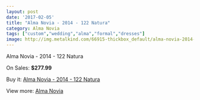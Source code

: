 ```yaml
---
layout: post
date: '2017-02-05'
title: "Alma Novia - 2014 - 122 Natura"
category: Alma Novia
tags: ["custom","wedding","alma","formal","dresses"]
image: http://img.metalkind.com/66915-thickbox_default/alma-novia-2014-122-natura.jpg
---
```

Alma Novia - 2014 - 122 Natura

On Sales: **$277.99**
<a href="https://www.metalkind.com/en/alma-novia/17065-alma-novia-2014-122-natura.html"><amp-img layout="responsive" width="600" height="600" src="//img.metalkind.com/66915-thickbox_default/alma-novia-2014-122-natura.jpg" alt="Alma Novia - 2014 - 122 Natura 0" /></a>
<a href="https://www.metalkind.com/en/alma-novia/17065-alma-novia-2014-122-natura.html"><amp-img layout="responsive" width="600" height="600" src="//img.metalkind.com/66916-thickbox_default/alma-novia-2014-122-natura.jpg" alt="Alma Novia - 2014 - 122 Natura 1" /></a>
<a href="https://www.metalkind.com/en/alma-novia/17065-alma-novia-2014-122-natura.html"><amp-img layout="responsive" width="600" height="600" src="//img.metalkind.com/66917-thickbox_default/alma-novia-2014-122-natura.jpg" alt="Alma Novia - 2014 - 122 Natura 2" /></a>

Buy it: [Alma Novia - 2014 - 122 Natura](https://www.metalkind.com/en/alma-novia/17065-alma-novia-2014-122-natura.html "Alma Novia - 2014 - 122 Natura")

View more: [Alma Novia](https://www.metalkind.com/en/11-alma-novia "Alma Novia")